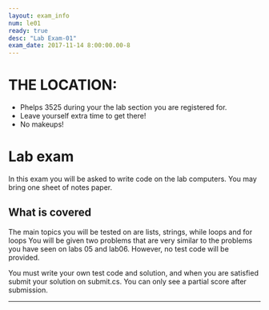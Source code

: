 ```yaml
---
layout: exam_info
num: le01
ready: true
desc: "Lab Exam-01"
exam_date: 2017-11-14 8:00:00.00-8
---
```



# THE LOCATION:

* Phelps 3525 during your the lab section you are registered for.
* Leave yourself extra time to get there!
* No makeups!

# Lab exam

In this exam you will be asked to write code on the lab computers. You may bring one sheet of notes paper. 

## What is covered

The main topics you will be tested on are lists, strings, while loops and for loops
You will be given two problems that are very similar to the problems you have seen on labs 05 and lab06. However, no test code will be provided.

You must write your own test code and solution, and when you are satisfied submit your solution on submit.cs. You can only see a partial score after submission.


---

<div style="display:none;">  http://ucsb-cs8-f17.github.io/exam/e02 </div>
